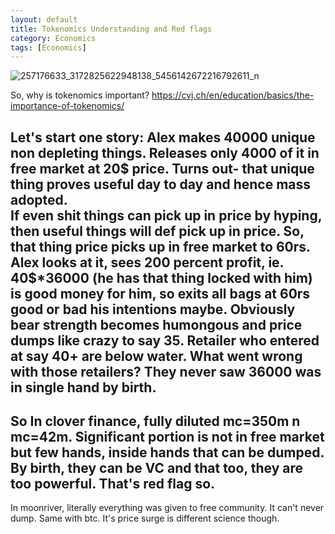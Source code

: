 ```yaml
---
layout: default
title: Tokenomics Understanding and Red flags
category: Economics
tags: [Economics]
---
```

![257176633_3172825622948138_5456142672216792611_n](https://user-images.githubusercontent.com/11883023/152141274-413d5145-95e4-4c22-bffd-f008214aca41.jpg)


So, why is tokenomics important? https://cvj.ch/en/education/basics/the-importance-of-tokenomics/

Let's start one story: Alex makes 40000 unique non depleting things.  Releases only 4000 of it in free market at 20$ price.  Turns out- that unique thing proves useful day to day and hence mass adopted.  
  If even shit things can pick up in price by hyping,  then useful things will def pick up in price. So,  that thing price picks up in free market to 60rs. 
 Alex looks at it,  sees 200 percent profit, ie. 40$*36000 (he has that thing locked with him) is good money for him,  so exits all bags at 60rs good or bad his intentions maybe. Obviously bear strength becomes humongous and price dumps like crazy to say 35. 
Retailer who entered at say 40+ are below water. 
What went wrong with those retailers?  They never saw 36000 was in single hand by birth.  
--
So In clover finance,  fully diluted mc=350m n mc=42m. Significant portion is not in free market but few hands, inside hands that can be dumped. By birth,  they can be VC and that too,  they are too powerful.   That's red flag so. 
---
In moonriver,  literally everything was given to free community.  It can't never dump.  Same with btc.  It's price surge is different science though.
